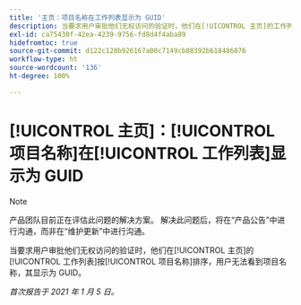 ```yaml
---
title: '主页：项目名称在工作列表显示为 GUID'
description: 当要求用户审批他们无权访问的验证时，他们在[!UICONTROL 主页]的工作列表按项目名称排序，用户无法看到项目名称，其显示为 GUID。
exl-id: ca75430f-42ea-4239-9756-fd8d4f4aba89
hidefromtoc: true
source-git-commit: d122c128b926167a00c7149cb88392b618486876
workflow-type: ht
source-wordcount: '136'
ht-degree: 100%

---
```


# [!UICONTROL 主页]：[!UICONTROL 项目名称]在[!UICONTROL 工作列表]显示为 GUID

>[!NOTE]
>
>产品团队目前正在评估此问题的解决方案。 解决此问题后，将在“产品公告”中进行沟通，而非在“维护更新”中进行沟通。

当要求用户审批他们无权访问的验证时，他们在[!UICONTROL 主页]的[!UICONTROL 工作列表]按[!UICONTROL 项目名称]排序，用户无法看到项目名称，其显示为 GUID。

_首次报告于 2021 年 1 月 5 日。_
